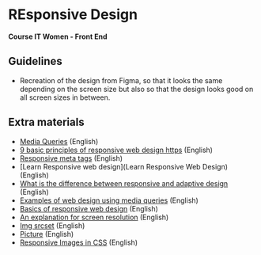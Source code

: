 # REsponsive Design
<b> Course IT Women - Front End </b> 

## Guidelines
- Recreation of  the design from Figma, so that it looks the same depending on the screen size but also so that the design looks good on all screen sizes in between.  

## Extra materials 

- [Media Queries](https://www.w3schools.com/cssref/css3_pr_mediaquery.asp) (English)
- [9 basic principles of responsive web design https](//blog.froont.com/9-basic-principles-of-responsive-web-design/) (English)
- [Responsive meta tags](http://css-tricks.com/snippets/html/responsive-meta-tag/) (English)
- [Learn Responsive web design](Learn Responsive Web Design) (English)
- [What is the difference between responsive and adaptive design](https://viljamis.com/2012/adaptive-vs-responsive-design/) (English) 
- [Examples of web design using media queries](http://mediaqueri.es/) (English)
- [Basics of responsive web design](https://developers.google.com/web/fundamentals/design-and-ui/responsive/) (English)
- [An explanation for screen resolution](https://www.friday.ie/blog/screen-resolution-explained/) (English) 
- [Img srcset](https://developer.mozilla.org/en-US/docs/Learn/HTML/Multimedia_and_embedding/Responsive_images) (English)
- [Picture](https://developer.mozilla.org/en-US/docs/Web/HTML/Element/picture) (English)
- [Responsive Images in CSS](https://css-tricks.com/responsive-images-css/) (English) 



